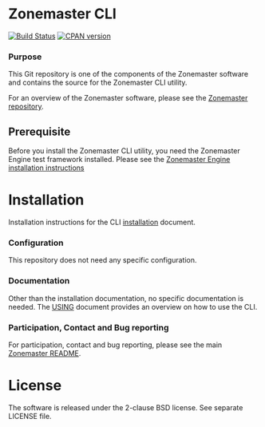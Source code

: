 Zonemaster CLI
==============
[![Build Status](https://travis-ci.org/zonemaster/zonemaster-engine.svg?branch=master)](https://travis-ci.org/zonemaster/zonemaster-engine)
[![CPAN version](https://badge.fury.io/pl/Zonemaster-CLI.svg)](https://metacpan.org/pod/Zonemaster::CLI)

### Purpose

This Git repository is one of the components of the Zonemaster software and contains the source for the Zonemaster CLI utility.

For an overview of the Zonemaster software, please see the
[Zonemaster repository].

## Prerequisite

Before you install the Zonemaster CLI utility, you need the
Zonemaster Engine test framework installed. Please see the
[Zonemaster Engine installation instructions]

Installation
============

Installation instructions for the CLI
[installation] document.


### Configuration 

This repository does not need any specific configuration.

### Documentation

Other than the installation documentation, no specific documentation is needed.
The [USING] document provides an overview on how to use the CLI.


### Participation, Contact and Bug reporting

For participation, contact and bug reporting, please see the main
[Zonemaster README].


License
=======

The software is released under the 2-clause BSD license. See separate LICENSE file.


[Installation]:                                   docs/Installation.md
[USING]:                                          USING.md
[Zonemaster Engine installation instructions]:    https://github.com/zonemaster/zonemaster-engine/blob/master/docs/Installation.md
[Zonemaster repository]:                          https://github.com/zonemaster/zonemaster
[Zonemaster README]:                              https://github.com/zonemaster/zonemaster/blob/master/README.md

